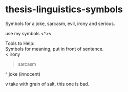 # thesis-linguistics-symbols
Symbols for a joke, sarcasm, evil, irony and serious.

use my symbols <^>v

Tools to Help:  
Symbols for meaning, put in front of sentence.  
< irony
  
  >sarcasm



^ joke (innocent)




v take with grain of salt, this one is bad.
